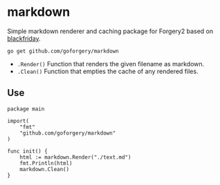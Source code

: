 # markdown

Simple markdown renderer and caching package for Forgery2 based on [blackfriday](http://github.com/russross/blackfriday).

	go get github.com/goforgery/markdown

* `.Render()` Function that renders the given filename as markdown.
* `.Clean()` Function that empties the cache of any rendered files.

## Use

    package main

    import(
        "fmt"
        "github.com/goforgery/markdown"
    )

    func init() {
        html := markdown.Render("./text.md")
        fmt.Println(html)
        markdown.Clean()
    }
